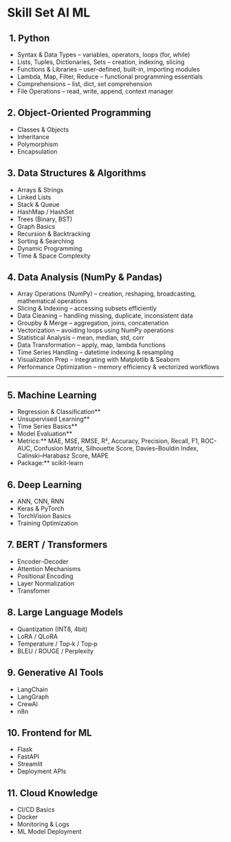 # Skill Set AI ML

##  1. Python

* Syntax & Data Types – variables, operators, loops (for, while)
* Lists, Tuples, Dictionaries, Sets – creation, indexing, slicing
* Functions & Libraries – user-defined, built-in, importing modules
* Lambda, Map, Filter, Reduce – functional programming essentials
* Comprehensions – list, dict, set comprehension
* File Operations – read, write, append, context manager

## 2. Object-Oriented Programming

* Classes & Objects
* Inheritance
* Polymorphism
* Encapsulation

## 3. Data Structures & Algorithms

* Arrays & Strings
* Linked Lists
* Stack & Queue
* HashMap / HashSet
* Trees (Binary, BST)
* Graph Basics
* Recursion & Backtracking
* Sorting & Searching
* Dynamic Programming
* Time & Space Complexity

## 4. Data Analysis (NumPy & Pandas)

* Array Operations (NumPy) – creation, reshaping, broadcasting, mathematical operations
* Slicing & Indexing – accessing subsets efficiently
* Data Cleaning – handling missing, duplicate, inconsistent data
* Groupby & Merge – aggregation, joins, concatenation
* Vectorization – avoiding loops using NumPy operations
* Statistical Analysis – mean, median, std, corr
* Data Transformation – apply, map, lambda functions
* Time Series Handling – datetime indexing & resampling
* Visualization Prep – integrating with Matplotlib & Seaborn
* Performance Optimization – memory efficiency & vectorized workflows

---

## 5. Machine Learning

* Regression & Classification**
* Unsupervised Learning**
* Time Series Basics**
* Model Evaluation**
* Metrics:** MAE, MSE, RMSE, R², Accuracy, Precision, Recall, F1, ROC-AUC, Confusion Matrix, Silhouette Score, Davies–Bouldin Index, Calinski–Harabasz Score, MAPE
* Package:** scikit-learn


## 6. Deep Learning

* ANN, CNN, RNN
* Keras & PyTorch
* TorchVision Basics
* Training Optimization

## 7. BERT / Transformers

* Encoder–Decoder
* Attention Mechanisms
* Positional Encoding
* Layer Normalization
* Transfomer

## 8. Large Language Models

* Quantization (INT8, 4bit)
* LoRA / QLoRA
* Temperature / Top‑k / Top‑p
* BLEU / ROUGE / Perplexity


## 9. Generative AI Tools

* LangChain
* LangGraph
* CrewAI
* n8n

## 10. Frontend for ML

* Flask
* FastAPI
* Streamlit
* Deployment APIs

## 11. Cloud Knowledge

* CI/CD Basics
* Docker
* Monitoring & Logs
* ML Model Deployment
